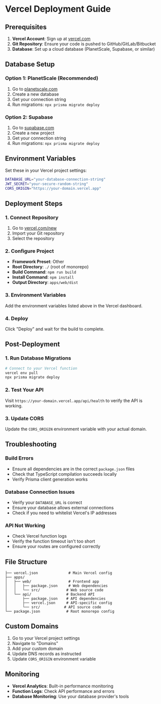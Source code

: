 # Vercel Deployment Guide

## Prerequisites

1. **Vercel Account**: Sign up at [vercel.com](https://vercel.com)
2. **Git Repository**: Ensure your code is pushed to GitHub/GitLab/Bitbucket
3. **Database**: Set up a cloud database (PlanetScale, Supabase, or similar)

## Database Setup

### Option 1: PlanetScale (Recommended)
1. Go to [planetscale.com](https://planetscale.com)
2. Create a new database
3. Get your connection string
4. Run migrations: `npx prisma migrate deploy`

### Option 2: Supabase
1. Go to [supabase.com](https://supabase.com)
2. Create a new project
3. Get your connection string
4. Run migrations: `npx prisma migrate deploy`

## Environment Variables

Set these in your Vercel project settings:

```bash
DATABASE_URL="your-database-connection-string"
JWT_SECRET="your-secure-random-string"
CORS_ORIGIN="https://your-domain.vercel.app"
```

## Deployment Steps

### 1. Connect Repository
1. Go to [vercel.com/new](https://vercel.com/new)
2. Import your Git repository
3. Select the repository

### 2. Configure Project
- **Framework Preset**: Other
- **Root Directory**: `./` (root of monorepo)
- **Build Command**: `npm run build`
- **Install Command**: `npm install`
- **Output Directory**: `apps/web/dist`

### 3. Environment Variables
Add the environment variables listed above in the Vercel dashboard.

### 4. Deploy
Click "Deploy" and wait for the build to complete.

## Post-Deployment

### 1. Run Database Migrations
```bash
# Connect to your Vercel function
vercel env pull
npx prisma migrate deploy
```

### 2. Test Your API
Visit `https://your-domain.vercel.app/api/health` to verify the API is working.

### 3. Update CORS
Update the `CORS_ORIGIN` environment variable with your actual domain.

## Troubleshooting

### Build Errors
- Ensure all dependencies are in the correct `package.json` files
- Check that TypeScript compilation succeeds locally
- Verify Prisma client generation works

### Database Connection Issues
- Verify your `DATABASE_URL` is correct
- Ensure your database allows external connections
- Check if you need to whitelist Vercel's IP addresses

### API Not Working
- Check Vercel function logs
- Verify the function timeout isn't too short
- Ensure your routes are configured correctly

## File Structure
```
├── vercel.json              # Main Vercel config
├── apps/
│   ├── web/                 # Frontend app
│   │   ├── package.json     # Web dependencies
│   │   └── src/            # Web source code
│   └── api/                # Backend API
│       ├── package.json    # API dependencies
│       ├── vercel.json     # API-specific config
│       └── src/           # API source code
└── package.json            # Root monorepo config
```

## Custom Domains

1. Go to your Vercel project settings
2. Navigate to "Domains"
3. Add your custom domain
4. Update DNS records as instructed
5. Update `CORS_ORIGIN` environment variable

## Monitoring

- **Vercel Analytics**: Built-in performance monitoring
- **Function Logs**: Check API performance and errors
- **Database Monitoring**: Use your database provider's tools
